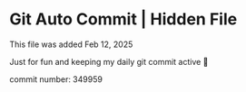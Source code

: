 # Git Auto Commit | Hidden File

This file was added Feb 12, 2025

Just for fun and keeping my daily git commit active 🤪

commit number: 349959

